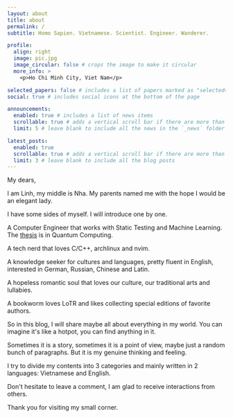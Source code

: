 ```yaml
---
layout: about
title: about
permalink: /
subtitle: Homo Sapien. Vietnamese. Scientist. Engineer. Wanderer.

profile:
  align: right
  image: pic.jpg
  image_circular: false # crops the image to make it circular
  more_info: >
    <p>Ho Chi Minh City, Viet Nam</p>

selected_papers: false # includes a list of papers marked as "selected={true}"
social: true # includes social icons at the bottom of the page

announcements:
  enabled: true # includes a list of news items
  scrollable: true # adds a vertical scroll bar if there are more than 3 news items
  limit: 5 # leave blank to include all the news in the `_news` folder

latest_posts:
  enabled: true
  scrollable: true # adds a vertical scroll bar if there are more than 3 new posts items
  limit: 3 # leave blank to include all the blog posts
---
```


My dears,

I am Linh, my middle is Nha. My parents named me with the hope I would be an elegant lady.

I have some sides of myself. I will introduce one by one.

A Computer Engineer that works with Static Testing and Machine Learning. The [thesis](vtrhttps://github.com/vtrnnhlinh/thesis/blob/main/HK242_264_DATN_LVTN_Finish_2111654_2110610.pdf) is in Quantum Computing.

A tech nerd that loves C/C++, archlinux and nvim.

A knowledge seeker for cultures and languages, pretty fluent in English, interested in German, Russian, Chinese and Latin.

A hopeless romantic soul that loves our culture, our traditional arts and lullabies.

A bookworm loves LoTR and likes collecting special editions of favorite authors.

So in this blog, I will share maybe all about everything in my world. You can imagine it's like a hotpot, you can find anything in it.

Sometimes it is a story, sometimes it is a point of view, maybe just a random bunch of paragraphs. But it is my genuine thinking and feeling.

I try to divide my contents into 3 categories and mainly written in 2 languages: Vietnamese and English.

Don't hesitate to leave a comment, I am glad to receive interactions from others.

Thank you for visiting my small corner.
